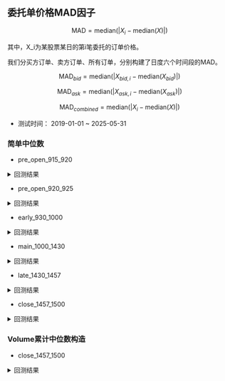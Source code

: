 ## 委托单价格MAD因子

```math
\text{MAD} = \text{median}(|X_i - \text{median}(X)|)
```
其中，X_i为某股票某日的第i笔委托的订单价格。

我们分买方订单、卖方订单、所有订单，分别构建了日度六个时间段的MAD。

```math
\text{MAD}_{bid} = \text{median}(|X_{bid,i} - \text{median}(X_{bid})|)
```

```math
\text{MAD}_{ask} = \text{median}(|X_{ask,i} - \text{median}(X_{ask})|)
```

```math
\text{MAD}_{combined} = \text{median}(|X_{i} - \text{median}(X)|)
```

- 测试时间： 2019-01-01  ~   2025-05-31


### 简单中位数

- pre_open_915_920

<details>
<summary>回测结果</summary>
<img width="1123" height="801" alt="image" src="https://github.com/user-attachments/assets/5e51cd3d-dcb0-4964-8e41-d7c09778d3fb" />
<img width="1125" height="798" alt="image" src="https://github.com/user-attachments/assets/24ae30ef-665e-458c-bed8-4b14f4154d62" />
<img width="1131" height="798" alt="image" src="https://github.com/user-attachments/assets/20f32b5b-8044-4bfa-bd6a-82c3628d9268" />

</details>

- pre_open_920_925
 
<details>
<summary>回测结果</summary>
<img width="1124" height="793" alt="image" src="https://github.com/user-attachments/assets/7e20ee49-c4c7-4596-b4e7-84af26c2d967" />
<img width="1126" height="796" alt="image" src="https://github.com/user-attachments/assets/ba0627af-7d8b-48ea-8ca8-00960924e389" />
<img width="1129" height="790" alt="image" src="https://github.com/user-attachments/assets/3ab54d0e-414c-492c-829b-0b537cfd269e" />

</details>

- early_930_1000
<details>
<summary>回测结果</summary>
![image](/uploads/cd028b15fa97b4f1384df877df4ec054/image.png)
![image](/uploads/388b983170d39726af0a8c48551b12fc/image.png)
![image](/uploads/51059387e4d4f46bf27c6926f819564d/image.png)
</details>

- main_1000_1430

<details>
<summary>回测结果</summary>
<img width="1126" height="792" alt="image" src="https://github.com/user-attachments/assets/cc092601-c2b8-4e98-9bb8-58297b4032fc" />
<img width="1124" height="791" alt="image" src="https://github.com/user-attachments/assets/8aaabe96-acbd-4a00-be4e-717bac993807" />
<img width="1125" height="796" alt="image" src="https://github.com/user-attachments/assets/d0b61e7e-d88f-411b-903b-1b7ca39b11b9" />
</details>

- late_1430_1457
<details>
<summary>回测结果</summary>

<img width="1127" height="790" alt="image" src="https://github.com/user-attachments/assets/69f9694e-3203-47b5-a9f6-7c023a75cbb9" />
<img width="1126" height="797" alt="image" src="https://github.com/user-attachments/assets/675aa1f1-519b-4c75-9639-2b772529092c" />
<img width="1130" height="794" alt="image" src="https://github.com/user-attachments/assets/f5a59d0c-eb1c-49e8-8582-055c35b26769" />

</details>

- close_1457_1500

<details>
<summary>回测结果</summary>
<img width="1123" height="796" alt="image" src="https://github.com/user-attachments/assets/2ac0aabd-57a0-4775-9c82-de5d686dad4d" />
<img width="1120" height="797" alt="image" src="https://github.com/user-attachments/assets/53e5d642-94da-48ce-9254-3bee98e568a7" />

<img width="1126" height="796" alt="image" src="https://github.com/user-attachments/assets/c9eff14d-110e-460f-b2e9-9b2f120a4bd6" />

</details>



### Volume累计中位数构造


- close_1457_1500
<details>
<summary>回测结果</summary>
<img width="1127" height="793" alt="image" src="https://github.com/user-attachments/assets/ee6036c6-3538-4665-9099-064eef1eba0f" />
<img width="1126" height="798" alt="image" src="https://github.com/user-attachments/assets/b73e2e32-4797-446d-9958-4a9091188bd7" />
<img width="1125" height="791" alt="image" src="https://github.com/user-attachments/assets/5595ebad-a919-4d63-8c59-ab6213cb860f" />

</details>

